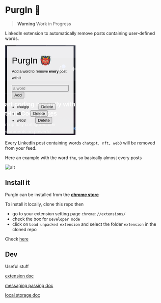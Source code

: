 # PurgIn 👹

> **Warning**
> Work in Progress

LinkedIn extension to automatically remove posts containing user-defined words.

![alt](image.png)

Every LinkedIn post containing words `chatgpt, nft, web3` will be removed from your feed.

Here an example with the word `the`, so basically almost every posts

![alt](purgin_example.gif)

## Install it

PurgIn can be installed from the [**chrome store**](https://chrome.google.com/webstore/search/purgin?hl=it&authuser=0)

To install it locally, clone this repo then

- go to your extension setting page `chrome://extensions/`
- check the box for `Developer mode`
- click on `Load unpacked extension` and select the folder `extension` in the cloned repo

Check [here](https://www.cnet.com/tech/services-and-software/how-to-install-chrome-extensions-manually/)

## Dev

Useful stuff

[extension doc](https://developer.chrome.com/docs/extensions/mv3/getstarted/extensions-101/)

[messaging passing doc](https://developer.chrome.com/docs/extensions/mv3/messaging/)

[local storage doc](https://developer.chrome.com/docs/extensions/reference/storage/#overview)
